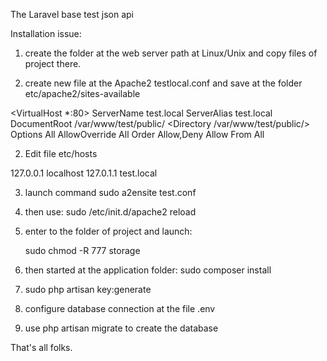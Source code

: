 The Laravel base test json api

Installation issue:

1. create the folder at the web server path at Linux/Unix and copy files of project there.

2. create new file at the Apache2 testlocal.conf  and save at the folder etc/apache2/sites-available


<VirtualHost *:80>
        ServerName test.local
        ServerAlias test.local
    DocumentRoot /var/www/test/public/
    <Directory /var/www/test/public/>
        Options All
        AllowOverride All
        Order Allow,Deny
        Allow From All
    </Directory>
</VirtualHost>


2.   Edit file  etc/hosts


127.0.0.1	localhost
127.0.1.1   test.local            



3. launch command sudo a2ensite test.conf

4. then use: sudo /etc/init.d/apache2 reload

5. enter to the folder of project and launch:

    sudo chmod -R 777 storage 

6. then started at the application folder: sudo composer install

7. sudo php artisan key:generate

8. configure database connection at the file .env

9. use php artisan migrate to create the database


That's all folks.

